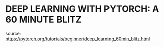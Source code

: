 # DEEP LEARNING WITH PYTORCH: A 60 MINUTE BLITZ

source: https://pytorch.org/tutorials/beginner/deep_learning_60min_blitz.html
